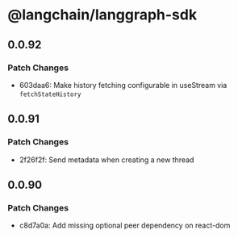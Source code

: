 # @langchain/langgraph-sdk

## 0.0.92

### Patch Changes

- 603daa6: Make history fetching configurable in useStream via `fetchStateHistory`

## 0.0.91

### Patch Changes

- 2f26f2f: Send metadata when creating a new thread

## 0.0.90

### Patch Changes

- c8d7a0a: Add missing optional peer dependency on react-dom
